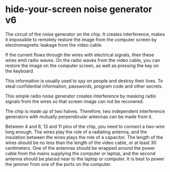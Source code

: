 # hide-your-screen noise generator v6
The circuit of the noise generator on the chip. It creates interference, makes it impossible to remotely restore the image from the computer screen by electromagnetic leakage from the video cable.

If the current flows through the wires with electrical signals, then these wires emit radio waves. On the radio waves from the video cable, you can restore the image on the computer screen, as well as pressing the key on the keyboard.

This information is usually used to spy on people and destroy their lives. To steal confidential information, passwords, program code and other secrets.

This simple radio noise generator creates interference by masking radio signals from the wires so that screen image can not be recovered.

The chip is made up of two halves. Therefore, two independent interference generators with mutually perpendicular antennas can be made from it.

Between 4 and 6, 13 and 11 pins of the chip, you need to connect a two-wire long enough. The wires play the role of a radiating antenna, and the insulation between the wires plays the role of a capacitor. The length of the wires should be no less than the length of the video cable, or at least 30 centimeters. One of the antennas should be wrapped around the power cable from the mains supplying the computer or laptop, and the second antenna should be placed near to the laptop or computer. It is best to power the jammer from one of the ports on the computer.
